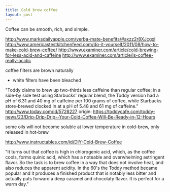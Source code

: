 ```yaml
---
title: Cold brew coffee
layout: post
---
```


Coffee can be smooth, rich, and simple.

http://www.marksdailyapple.com/yerba-mate-benefits/#axzz2r8XJcgxI
http://www.americastestkitchenfeed.com/do-it-yourself/2011/08/how-to-make-cold-brew-coffee/
http://www.examiner.com/article/cold-brewing-for-less-acid-and-caffeine
http://www.examiner.com/article/is-coffee-really-acidic


coffee filters are brown naturally
  - white filters have been bleached



"Toddy claims to brew up two-thirds less caffeine than regular coffee;
in a side-by side test using Starbucks' regular blend, the Toddy
version had a pH of 6.31 and 40 mg of caffeine per 100 grams of
coffee, while Starbucks store-brewed clocked in at a pH of 5.48 and 61
mg of caffeine."
  http://www.today.com/id/5728227
  origin: https://toddycafe.com/toddy-news/23/Drip-Drip-Drip--Your-Cold-Coffee-Will-Be-Ready-in-12-Hours


some oils will not become soluble at lower temperature in cold-brew, only released in hot-brew


http://www.instructables.com/id/DIY-Cold-Brew-Coffee

  "It turns out that coffee is high in chlorogenic acid, which, as the
  coffee cools, forms quinic acid, which has a noteable and
  overwhelming astringent flavor. So the task is to brew coffee in a
  way that does not involve heat, and also reduces the apparent
  acidity. In the 60's the Toddy method became popular and it produces
  a finished product that is notably less bitter and actually puts
  forward a deep caramel and chocolaty flavor. It is perfect for a
  warm day."

